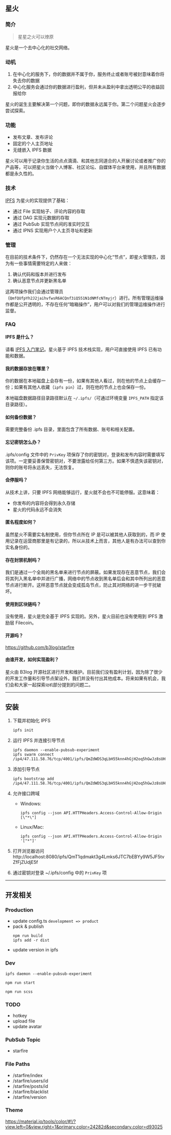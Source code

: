 ## 星火

### 简介

> 星星之火可以燎原

星火是一个去中心化的社交网络。

### 动机

1. 在中心化的服务下，你的数据并不属于你，服务终止或者账号被封意味着你将失去你的数据
2. 中心化服务会通过你的数据进行盈利，但并未从盈利中拿出透明公平的收益回报给你

星火的诞生主要解决第一个问题，即你的数据永远属于你。第二个问题星火会逐步尝试探索。

### 功能

* 发布文章、发布评论
* 固定的个人主页地址
* 无缝嵌入 IPFS 数据

星火可以用于记录你生活的点点滴滴、和其他志同道合的人开展讨论或者推广你的产品等，可以把星火当做个人博客、社区论坛、自媒体平台来使用，并且所有数据都是永久性的。

### 技术

[IPFS](https://ipfs.io) 为星火的实现提供了基础：

* 通过 File 实现帖子、评论内容的存取
* 通过 DAG 实现元数据的存取
* 通过 PubSub 实现节点间的准实时交互
* 通过 IPNS 实现用户个人主页寻址和更新

### 管理

在目前的技术条件下，仍然存在一个无法实现的中心化“节点”，即星火管理员，因为有一些事情需要特定的人来做：

1. 确认代码和版本并进行发布
2. 确认恶意节点并更新黑名单

这两项操作我们会通过管理员（`QmfQUfpYh2J2jaihvfwsR6ACQnf3iQ551N1dNMfcNTmyjr`）进行。所有管理运维操作都是公开透明的，不存在任何“暗箱操作”，用户可以对我们的管理运维操作进行监督。

### FAQ

#### IPFS 是什么？

请看 [IPFS 入门笔记](https://hacpai.com/article/1511015097370)。星火基于 IPFS 技术栈实现，用户可直接使用 IPFS 已有功能和数据。

#### 我的数据存放在哪里？

你的数据在本地磁盘上会存有一份，如果有其他人看过，则在他的节点上会缓存一份；如果有其他人收藏（`ipfs pin`）过，则在他的节点上也会保存一份。

本地磁盘数据路径目录路径默认在 `~/.ipfs/`（可通过环境变量 `IPFS_PATH` 指定该目录路径）。

#### 如何备份数据？

需要完整备份 .ipfs 目录，里面包含了所有数据、账号和相关配置。

#### 忘记密钥怎么办？

.ipfs/config 文件中的 `PrivKey` 项保存了你的密钥对，登录和发布内容时需要填写该项。一定要妥善保管密钥对，不要泄露给任何第三方。如果不慎遗失该密钥对，则你的账号将永远丢失，无法恢复。

#### 会停服吗？

从技术上讲，只要 IPFS 网络能够运行，星火就不会也不可能停服。这意味着：

* 你发布的内容将会得到永久存储
* 星火的代码永远不会消失

#### 匿名程度如何？

虽然星火不需要实名制使用，但你节点所在 IP 是可以被其他人获取到的，而 IP 使用记录在运营商那里是有记录的，所以从技术上而言，其他人是有办法可以查到你实名身份的。

#### 存在封禁机制吗？

我们是通过一个全局的黑名单来进行节点的屏蔽。如果发现存在恶意节点，我们会将其列入黑名单中并进行广播，网络中的节点收到黑名单后会和其中所列出的恶意节点进行断开。这样恶意节点就会变成孤岛节点，防止其对网络的进一步干扰破坏。

#### 使用到区块链吗？

没有使用，星火是完全基于 IPFS 实现的。另外，星火目前也没有使用到 IPFS 激励层 Filecoin。

#### 开源吗？

https://github.com/b3log/starfire

#### 由谁开发，如何实现盈利？

星火由 B3log 开源社区进行开发和维护。目前我们没有盈利计划，因为除了很少的开发工作量和引导节点架设外，我们并没有付出其他成本。将来如果有机会，我们会和大家一起探索`动机`部分提到的问题二。

---

## 安装

1. 下载并初始化 IPFS
   ```shell
   ipfs init
   ```
2. 运行 IPFS 并连接引导节点

   ```shell
   ipfs daemon --enable-pubsub-experiment
   ipfs swarm connect /ip4/47.111.58.76/tcp/4001/ipfs/QmZdWDS3qLbH55knn4hGjH2oq5hGwJz8sUHHz273xzX2rc
   ```
3. 添加引导节点

   ```shell
   ipfs bootstrap add /ip4/47.111.58.76/tcp/4001/ipfs/QmZdWDS3qLbH55knn4hGjH2oq5hGwJz8sUHHz273xzX2rc
   ```   
4. 允许接口跨域
   * Windows: 
   
     ```shell
     ipfs config --json API.HTTPHeaders.Access-Control-Allow-Origin  [\"*\"]
     ```
   * Linux/Mac: 
   
     ```shell
     ipfs config --json API.HTTPHeaders.Access-Control-Allow-Origin  '["*"]'
     ```
5. 打开浏览器访问 http://localhost:8080/ipfs/QmT1qdmakt3g4Lmks6JTC7bEBYy9W5JF5tvZfFjZUdjE5f
6. 通过密钥对登录 ~/.ipfs/config 中的 `PrivKey` 项 

---

## 开发相关

### Production

* update config.ts `development => product`
* pack & publish
  ```
  npm run build
  ipfs add -r dist
  ```
* update version in ipfs

### Dev

```
ipfs daemon --enable-pubsub-experiment
```
```
npm run start
```
```
npm run scss
```

### TODO

* hotkey
* upload file
* update avatar

### PubSub Topic

* starfire

### File Paths

* /starfire/index
* /starfire/users/id
* /starfire/posts/id
* /starfire/blacklist
* /starfire/version

### Theme

https://material.io/tools/color/#!/?view.left=0&view.right=1&primary.color=24282d&secondary.color=d93025


